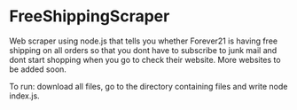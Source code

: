 # FreeShippingScraper

Web scraper using node.js that tells you whether Forever21 is having free shipping on all orders so that you dont have to subscribe to junk mail and dont start shopping when you go to check their website.
More websites to be added soon.

To run: download all files, go to the directory containing files and write node index.js.
